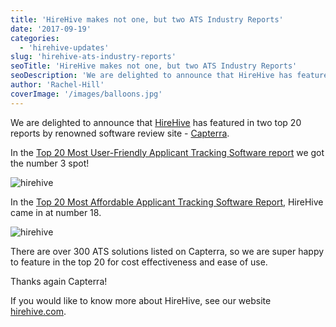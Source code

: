 ```yaml
---
title: 'HireHive makes not one, but two ATS Industry Reports'
date: '2017-09-19'
categories:
  - 'hirehive-updates'
slug: 'hirehive-ats-industry-reports'
seoTitle: 'HireHive makes not one, but two ATS Industry Reports'
seoDescription: 'We are delighted to announce that HireHive has featured in two top 20 ATS Industry reports by renowned software review site - Capterra.'
author: 'Rachel-Hill'
coverImage: '/images/balloons.jpg'
---
```


We are delighted to announce that [HireHive](https://hirehive.com) has featured in two top 20 reports by renowned software review site - [Capterra](http://www.capterra.com/).

In the [Top 20 Most User-Friendly Applicant Tracking Software report](http://www.capterra.com/applicant-tracking-software/#user-friendly) we got the number 3 spot!

![hirehive](/images/applicant-tracking-user-friendly-2017.png)

In the [Top 20 Most Affordable Applicant Tracking Software Report](http://www.capterra.com/applicant-tracking-software/#affordable), HireHive came in at number 18.

![hirehive](/images/applicant-tracking-affordable-2017.png)

There are over 300 ATS solutions listed on Capterra, so we are super happy to feature in the top 20 for cost effectiveness and ease of use.

Thanks again Capterra!

If you would like to know more about HireHive, see our website [hirehive.com](https://hirehive.com).
